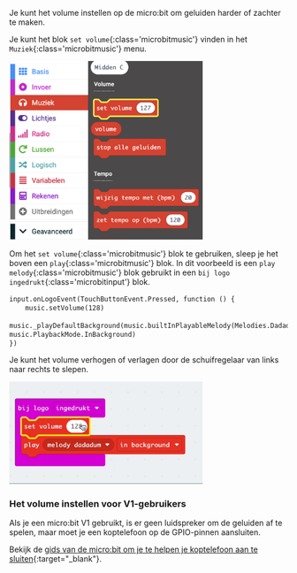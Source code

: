 Je kunt het volume instellen op de micro:bit om geluiden harder of zachter te maken.

Je kunt het blok `set volume`{:class='microbitmusic'} vinden in het `Muziek`{:class='microbitmusic'} menu.

<img src="images/music-menu.png" alt="The Music menu expanded, with the `set volume` block highlighted." width="350"/>

Om het `set volume`{:class='microbitmusic'} blok te gebruiken, sleep je het boven een `play`{:class='microbitmusic'} blok.
In dit voorbeeld is een `play melody`{:class='microbitmusic'} blok gebruikt in een `bij logo ingedrukt`{:class='microbitinput'} blok.

```microbit
input.onLogoEvent(TouchButtonEvent.Pressed, function () {
    music.setVolume(128)
    music._playDefaultBackground(music.builtInPlayableMelody(Melodies.Dadadadum), music.PlaybackMode.InBackground)
})
```

Je kunt het volume verhogen of verlagen door de schuifregelaar van links naar rechts te slepen.

<img src="images/volume-slider.gif" alt="Animation showing the drop-down slider on the 'set volume' block. The value is clicked to reveal the slider and the volume is adjusted by moving the slider to the left or right." width="350"/>

### Het volume instellen voor V1-gebruikers

Als je een micro:bit V1 gebruikt, is er geen luidspreker om de geluiden af te spelen, maar moet je een koptelefoon op de GPIO-pinnen aansluiten.

Bekijk de [gids van de micro:bit om je te helpen je koptelefoon aan te sluiten](https://makecode.microbit.org/projects/hack-your-headphones/make){:target="_blank"}.
